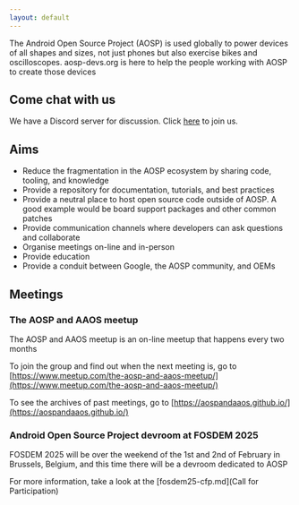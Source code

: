 ```yaml
---
layout: default
---
```



The Android Open Source Project (AOSP) is used globally to power devices of
all shapes and sizes, not just phones but also exercise bikes and oscilloscopes.
aosp-devs.org is here to help the people working with AOSP to create those devices

## Come chat with us

We have a Discord server for discussion. Click [here](https://discord.gg/hH59SPKYv8) to join us.

## Aims

* Reduce the fragmentation in the AOSP ecosystem by sharing code, tooling, and knowledge
* Provide a repository for documentation, tutorials, and best practices
* Provide a neutral place to host open source code outside of AOSP. A good example
  would be board support packages and other common patches
* Provide communication channels where developers can ask questions and collaborate
* Organise meetings on-line and in-person
* Provide education
* Provide a conduit between Google, the AOSP community, and OEMs


## Meetings

### The AOSP and AAOS meetup

The AOSP and AAOS meetup is an on-line meetup that happens every two months

To join the group and find out when the next meeting is, go to
[https://www.meetup.com/the-aosp-and-aaos-meetup/](https://www.meetup.com/the-aosp-and-aaos-meetup/)

To see the archives of past meetings, go to [https://aospandaaos.github.io/](https://aospandaaos.github.io/)

### Android Open Source Project devroom at FOSDEM 2025

FOSDEM 2025 will be over the weekend of the 1st and 2nd of February in
Brussels, Belgium, and this time there will be a devroom dedicated to AOSP 

For more information, take a look at the [fosdem25-cfp.md](Call for Participation)

